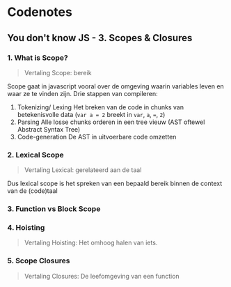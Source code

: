 # Codenotes

## You don't know JS - 3. Scopes & Closures

### 1. What is Scope?
> Vertaling Scope: bereik

Scope gaat in javascript vooral over de omgeving waarin variables leven en waar ze te vinden zijn.
Drie stappen van compileren:
1. Tokenizing/ Lexing
Het breken van de code in chunks van betekenisvolle data (`var a = 2` breekt in `var`, `a`, `=`, `2`)
2. Parsing
Alle losse chunks orderen in een tree vieuw
(AST oftewel Abstract Syntax Tree)
3. Code-generation
De AST in uitvoerbare code omzetten


### 2. Lexical Scope
> Vertaling Lexical: gerelateerd aan de taal

Dus lexical scope is het spreken van een bepaald bereik binnen de context van de (code)taal


### 3. Function vs Block Scope


### 4.  Hoisting
> Vertaling Hoisting: Het omhoog halen van iets.


### 5. Scope Closures
> Vertaling Closures: De leefomgeving van een function
